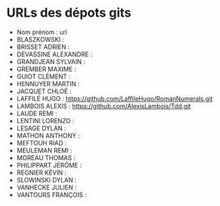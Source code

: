 # URLs des dépots gits

* Nom prénom : url
* BLASZKOWSKI :
* BRISSET	ADRIEN :
* DEVASSINE	ALEXANDRE :
* GRANDJEAN	SYLVAIN :
* GREMBER	MAXIME :
* GUIOT	CLÉMENT :
* HENNUYER	MARTIN :
* JACQUET	CHLOÉ :
* LAFFILÉ	HUGO : https://github.com/LaffileHugo/RomanNumerals.git
* LAMBOIS	ALEXIS : https://github.com/AlexisLambois/Tdd.git
* LAUDE	REMI :
* LENTINI	LORENZO :
* LESAGE	DYLAN :
* MATHON	ANTHONY :
* MEFTOUH	RIAD :
* MEULEMAN	REMI :
* MOREAU	THOMAS :
* PHILIPPART	JÉRÔME :
* REGNIER	KÉVIN :
* SLOWINSKI	DYLAN :
* VANHECKE	JULIEN :
* VANTOURS	FRANÇOIS :
